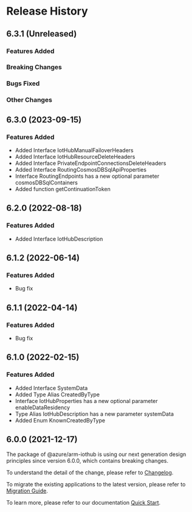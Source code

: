 # Release History

## 6.3.1 (Unreleased)

### Features Added

### Breaking Changes

### Bugs Fixed

### Other Changes

## 6.3.0 (2023-09-15)
    
### Features Added

  - Added Interface IotHubManualFailoverHeaders
  - Added Interface IotHubResourceDeleteHeaders
  - Added Interface PrivateEndpointConnectionsDeleteHeaders
  - Added Interface RoutingCosmosDBSqlApiProperties
  - Interface RoutingEndpoints has a new optional parameter cosmosDBSqlContainers
  - Added function getContinuationToken
    
    
## 6.2.0 (2022-08-18)
    
### Features Added

  - Added Interface IotHubDescription
    
## 6.1.2 (2022-06-14)

### Features Added

  - Bug fix
    
## 6.1.1 (2022-04-14)
    
### Features Added

  - Bug fix
    
## 6.1.0 (2022-02-15)
    
### Features Added

  - Added Interface SystemData
  - Added Type Alias CreatedByType
  - Interface IotHubProperties has a new optional parameter enableDataResidency
  - Type Alias IotHubDescription has a new parameter systemData
  - Added Enum KnownCreatedByType
    
    
## 6.0.0 (2021-12-17)

The package of @azure/arm-iothub is using our next generation design principles since version 6.0.0, which contains breaking changes.

To understand the detail of the change, please refer to [Changelog](https://aka.ms/js-track2-changelog).

To migrate the existing applications to the latest version, please refer to [Migration Guide](https://aka.ms/js-track2-migration-guide).

To learn more, please refer to our documentation [Quick Start](https://aka.ms/azsdk/js/mgmt/quickstart ).
